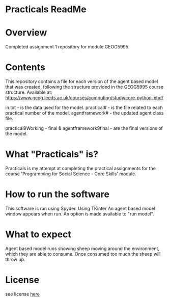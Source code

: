 # Practicals ReadMe

# Overview
Completed assignment 1 repository for module GEOG5995


# Contents
This repository contains a file for each version of the agent based model that was created, following the structure provided in the GEOG5995 course structure. 
Available at: https://www.geog.leeds.ac.uk/courses/computing/study/core-python-phd/

in.txt - is the data used for the model. 
practical# - is the file related to each practical number of the model.
agentframework# - the updated agent class file. 

practical9Working - final & agentframework9final - are the final versions of the model. 


# What "Practicals" is?
Practicals is my attempt at completing the practical assignments for the course 'Programming for Social Science - Core Skills' module. 


# How to run the software
This software is run using Spyder. Using TKinter 
An agent based model window appears when run. An option is made available to "run model".

# What to expect
Agent based model runs showing sheep moving around the environment, which they are able to consume. Once consumed too much the sheep will throw up. 

# License
see license [here](https://github.com/LauraIsCool/Practicals/blob/master/LICENSE)
